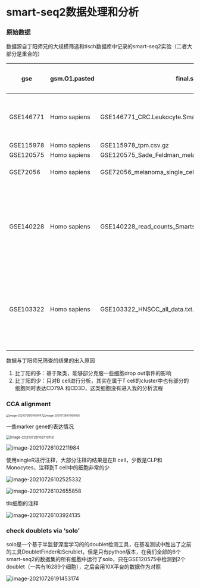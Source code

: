 # smart-seq2数据处理和分析

### 原始数据

数据源自丁阳师兄的大规模筛选和tisch数据库中记录的smart-seq2实验（二者大部分是重合的）

| gse       | gsm.O1.pasted | final.single.file                                           | info | raw.all_cell | raw.TLB | raw.TLB.relaxed | raw.TLB.more.relaxed | organism_ch1.pasted | source_name_ch1.pasted            | smartseq | matrix    | all_cell | B cell | TLB  | clustering | 之前的结果 | note                                                         |
| --------- | ------------- | ----------------------------------------------------------- | ---- | ------------ | ------- | --------------- | -------------------- | ------------------- | --------------------------------- | -------- | --------- | -------- | ------ | ---- | ---------- | ---------- | ------------------------------------------------------------ |
| GSE146771 | Homo sapiens  | GSE146771_CRC.Leukocyte.Smart-seq2.TPM.txt.gz               | gsxc | 10468        | 174     | 617             | 617                  | Homo sapiens        | CD45+ and CD45- cells;CD45+ cells | TRUE     | TPM       | 10468    | 978    | 19   | √          | none       | TLB是plamsa表型，只考虑B cell聚类中的TLB                     |
| GSE115978 | Homo sapiens  | GSE115978_tpm.csv.gz                                        | gsxc | 7186         | 164     | 256             | 286                  | Homo sapiens        | melanoma tumor                    | TRUE     | TPM       | 7186     | 943    | 144  | √          | 84         |                                                              |
| GSE120575 | Homo sapiens  | GSE120575_Sade_Feldman_melanoma_single_cells_TPM_GEO.txt.gz | gsxc | 16292        | 104     | 413             | 413                  | Homo sapiens        | Melanoma single cell              | TRUE     | TPM       | 16292    | 1782   | 0    | ×          | 21         |                                                              |
| GSE72056  | Homo sapiens  | GSE72056_melanoma_single_cell_revised_v2.txt.gz             | gsxc | 4645         | 66      | 190             | 190                  | Homo sapiens        | human melanoma;melanoma tumor     | TRUE     | TPM       | 4645     | 602    | 83   | √          | 83         |                                                              |
| GSE140228 | Homo sapiens  | GSE140228_read_counts_Smartseq2.csv.gz                      | gsxc | 7074         | 109     | 151             | 560                  | Homo sapiens        | CD45+ cells                       | TRUE     | raw_count | 7074     | 1132   | 0    | ×          | none       | how to convert to TPM->tisch include raw data(finally use TISCH pre-processed data) |
| GSE103322 | Homo sapiens  | GSE103322_HNSCC_all_data.txt.gz                             | gsxc |              |         |                 |                      | Homo sapiens        | HNSCC tumor                       | TRUE     | TPM       | 5092     | 205    | 32   | ？         | 没看       | 多次聚类后才出现（不表达CD79A,但是表达MS4A1），singleR注释更偏向CLP |

数据与丁阳师兄筛查的结果的出入原因

1. 比丁阳的多：基于聚类，能够部分克服一些细胞drop out事件的影响
2. 比丁阳的少：只对B cell进行分析，其实在属于T cell的cluster中也有部分的细胞同时表达CD79A 和CD3D，这类细胞没有进入我的分析流程

### CCA alignment



<img src="https://gitee.com/huhansan666666/picture/raw/master/img/image-20210726101939147.png" alt="image-20210726101939147" style="zoom:50%;" /><img src="https://gitee.com/huhansan666666/picture/raw/master/img/image-20210726101958925.png" alt="image-20210726101958925" style="zoom:50%;" />

一些marker gene的表达情况

<img src="https://gitee.com/huhansan666666/picture/raw/master/img/image-20210726102113112.png" alt="image-20210726102113112" style="zoom:67%;" />

![image-20210726102211984](https://gitee.com/huhansan666666/picture/raw/master/img/image-20210726102211984.png)









使用singleR进行注释，大部分注释的结果是在B cell，少数是CLP和Monocytes，注释到T cell中的细胞非常的少

![image-20210726102525332](https://gitee.com/huhansan666666/picture/raw/master/img/image-20210726102525332.png)

![image-20210726102655858](https://gitee.com/huhansan666666/picture/raw/master/img/image-20210726102655858.png)

tlb细胞的注释

![image-20210726103924135](https://gitee.com/huhansan666666/picture/raw/master/img/image-20210726103924135.png)

### check doublets via ‘solo’

solo是一个基于半监督深度学习的的doublet检测工具，在基准测试中胜出了之前的工具DoubletFinder和Scrublet，但是只有python版本，在我们全部的6个smart-seq2的数据集的所有细胞中运行了solo，只在GSE120575中检测到2个doublet（一共有16289个细胞），之后会用10X平台的数据作为对照

![image-20210726191453174](https://gitee.com/huhansan666666/picture/raw/master/img/image-20210726191453174.png)

